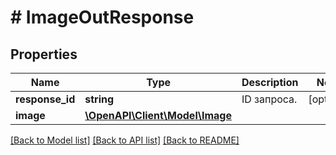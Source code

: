 # # ImageOutResponse

## Properties

Name | Type | Description | Notes
------------ | ------------- | ------------- | -------------
**response_id** | **string** | ID запроса. | [optional]
**image** | [**\OpenAPI\Client\Model\Image**](Image.md) |  |

[[Back to Model list]](../../README.md#models) [[Back to API list]](../../README.md#endpoints) [[Back to README]](../../README.md)

